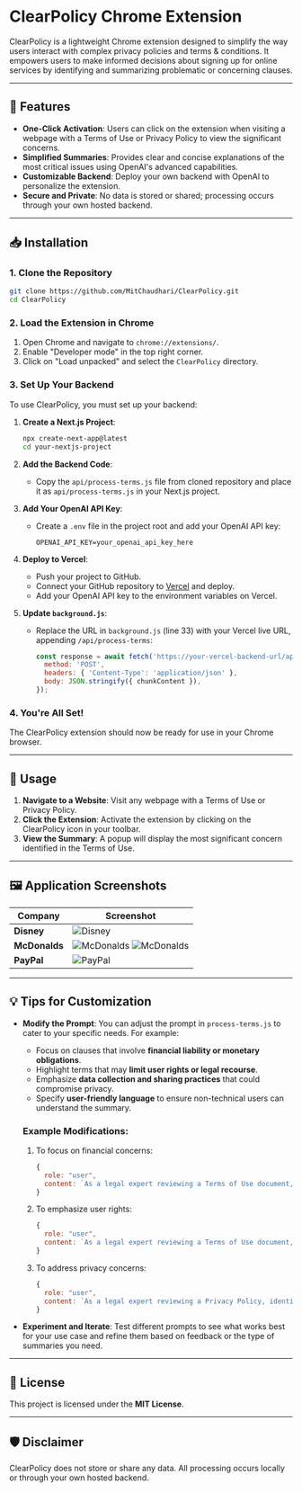 
# ClearPolicy Chrome Extension

ClearPolicy is a lightweight Chrome extension designed to simplify the way users interact with complex privacy policies and terms & conditions. It empowers users to make informed decisions about signing up for online services by identifying and summarizing problematic or concerning clauses.

---

## 🚀 Features

- **One-Click Activation**: Users can click on the extension when visiting a webpage with a Terms of Use or Privacy Policy to view the significant concerns.
- **Simplified Summaries**: Provides clear and concise explanations of the most critical issues using OpenAI's advanced capabilities.
- **Customizable Backend**: Deploy your own backend with OpenAI to personalize the extension.
- **Secure and Private**: No data is stored or shared; processing occurs through your own hosted backend.

---

## 📥 Installation

### 1. Clone the Repository

   ```bash
   git clone https://github.com/MitChaudhari/ClearPolicy.git
   cd ClearPolicy
   ```

### 2. Load the Extension in Chrome

   1. Open Chrome and navigate to `chrome://extensions/`.
   2. Enable "Developer mode" in the top right corner.
   3. Click on "Load unpacked" and select the `ClearPolicy` directory.

### 3. Set Up Your Backend

   To use ClearPolicy, you must set up your backend:

   1. **Create a Next.js Project**:
      ```bash
      npx create-next-app@latest
      cd your-nextjs-project
      ```
   2. **Add the Backend Code**:
      - Copy the `api/process-terms.js` file from cloned repository and place it as `api/process-terms.js` in your Next.js project.

   3. **Add Your OpenAI API Key**:
      - Create a `.env` file in the project root and add your OpenAI API key:
        ```
        OPENAI_API_KEY=your_openai_api_key_here
        ```

   4. **Deploy to Vercel**:
      - Push your project to GitHub.
      - Connect your GitHub repository to [Vercel](https://vercel.com/) and deploy.
      - Add your OpenAI API key to the environment variables on Vercel.

   5. **Update `background.js`**:
      - Replace the URL in `background.js` (line 33) with your Vercel live URL, appending `/api/process-terms`:
        ```javascript
        const response = await fetch('https://your-vercel-backend-url/api/process-terms', {
          method: 'POST',
          headers: { 'Content-Type': 'application/json' },
          body: JSON.stringify({ chunkContent }),
        });
        ```

### 4. You're All Set!

   The ClearPolicy extension should now be ready for use in your Chrome browser.

---

## 🔧 Usage

1. **Navigate to a Website**: Visit any webpage with a Terms of Use or Privacy Policy.
2. **Click the Extension**: Activate the extension by clicking on the ClearPolicy icon in your toolbar.
3. **View the Summary**: A popup will display the most significant concern identified in the Terms of Use.

---

## 🖼️ Application Screenshots

| Company                | Screenshot                              |
|------------------------|-----------------------------------------|
| **Disney**             | ![Disney](https://github.com/MitChaudhari/ClearPolicy/raw/main/src/assets/app_ss/disney.png) |
| **McDonalds**          | ![McDonalds](https://github.com/MitChaudhari/ClearPolicy/raw/main/src/assets/app_ss/mcdonalds.png) ![McDonalds](https://github.com/MitChaudhari/ClearPolicy/raw/main/src/assets/app_ss/mcdonalds2.png) |
| **PayPal**             | ![PayPal](https://github.com/MitChaudhari/ClearPolicy/raw/main/src/assets/app_ss/paypal.png) |

---

## 💡 Tips for Customization

- **Modify the Prompt**: You can adjust the prompt in `process-terms.js` to cater to your specific needs. For example:
  - Focus on clauses that involve **financial liability or monetary obligations**.
  - Highlight terms that may **limit user rights or legal recourse**.
  - Emphasize **data collection and sharing practices** that could compromise privacy.
  - Specify **user-friendly language** to ensure non-technical users can understand the summary.

  ### Example Modifications:
  1. To focus on financial concerns:
     ```javascript
     {
       role: "user",
       content: `As a legal expert reviewing a Terms of Use document, identify clauses related to financial liabilities, hidden fees, or payment obligations that could deter users from signing up. Highlight only the clauses with significant financial impact.`
     }
     ```

  2. To emphasize user rights:
     ```javascript
     {
       role: "user",
       content: `As a legal expert reviewing a Terms of Use document, identify sections that excessively limit user rights, including restrictions on account termination, refund policies, or arbitration clauses. Focus on the clauses that may cause the most concern for users.`
     }
     ```

  3. To address privacy concerns:
     ```javascript
     {
       role: "user",
       content: `As a legal expert reviewing a Privacy Policy, identify clauses that involve excessive data collection, invasive tracking methods, or sharing personal data with third parties. Focus on practices that could violate user privacy expectations.`
     }
     ```

- **Experiment and Iterate**: Test different prompts to see what works best for your use case and refine them based on feedback or the type of summaries you need.

---

## 📜 License

This project is licensed under the **MIT License**.

---

## 🛡️ Disclaimer

ClearPolicy does not store or share any data. All processing occurs locally or through your own hosted backend.
